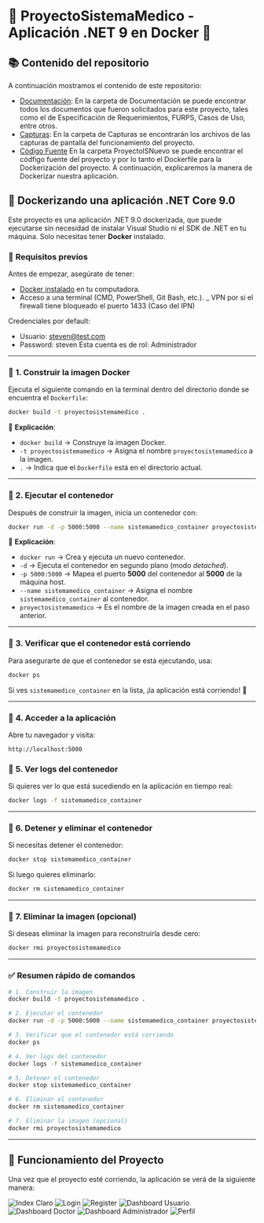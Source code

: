 ﻿# 🏥 ProyectoSistemaMedico  - Aplicación .NET 9 en Docker 🥼

## 📚 Contenido del repositorio

A continuación mostramos el contenido de este repositorio:

 - [Documentación](Documentación): En la carpeta de Documentación se puede encontrar todos los documentos que fueron solicitados para este proyecto, tales como el de Especificación de Requerimientos, FURPS, Casos de Uso, entre otros.
 - [Capturas](Capturas): En la carpeta de Capturas se encontrarán los archivos de las capturas de pantalla del funcionamiento del proyecto.
 - [Código Fuente](ProyectoISNuevo) En la carpeta ProyectoISNuevo se puede encontrar el códfigo fuente del proyecto y por lo tanto el Dockerfile para la Dockerización del proyecto. A continuación, explicaremos la manera de Dockerizar nuestra aplicación.

## 📝 Dockerizando una aplicación .NET Core 9.0

Este proyecto es una aplicación .NET 9.0 dockerizada, que puede ejecutarse sin necesidad de instalar Visual Studio ni el SDK de .NET en tu máquina. Solo necesitas tener **Docker** instalado.

### 📌 **Requisitos previos**
Antes de empezar, asegúrate de tener:
- [Docker instalado](https://www.docker.com/get-started) en tu computadora.
- Acceso a una terminal (CMD, PowerShell, Git Bash, etc.).
_ VPN por si el firewall tiene bloqueado el puerto 1433 (Caso del IPN)

Credenciales por default:
- Usuario: steven@test.com
- Password: steven
Esta cuenta es de rol: Administrador

---

### 🚀 **1. Construir la imagen Docker**
Ejecuta el siguiente comando en la terminal dentro del directorio donde se encuentra el `Dockerfile`:

```sh
docker build -t proyectosistemamedico .
```

📌 **Explicación**:
- `docker build` → Construye la imagen Docker.
- `-t proyectosistemamedico` → Asigna el nombre `proyectosistemamedico` a la imagen.
- `.` → Indica que el `Dockerfile` está en el directorio actual.

---

### 🚀 **2. Ejecutar el contenedor**
Después de construir la imagen, inicia un contenedor con:

```sh
docker run -d -p 5000:5000 --name sistemamedico_container proyectosistemamedico
```

📌 **Explicación**:
- `docker run` → Crea y ejecuta un nuevo contenedor.
- `-d` → Ejecuta el contenedor en segundo plano (modo *detached*).
- `-p 5000:5000` → Mapea el puerto **5000** del contenedor al **5000** de la máquina host.
- `--name sistemamedico_container` → Asigna el nombre `sistemamedico_container` al contenedor.
- `proyectosistemamedico` → Es el nombre de la imagen creada en el paso anterior.

---

### 🚀 **3. Verificar que el contenedor está corriendo**
Para asegurarte de que el contenedor se está ejecutando, usa:

```sh
docker ps
```

Si ves `sistemamedico_container` en la lista, ¡la aplicación está corriendo! 🎉

---

### 🚀 **4. Acceder a la aplicación**
Abre tu navegador y visita:

```
http://localhost:5000
```


### 🚀 **5. Ver logs del contenedor**
Si quieres ver lo que está sucediendo en la aplicación en tiempo real:

```sh
docker logs -f sistemamedico_container
```

---

### 🚀 **6. Detener y eliminar el contenedor**
Si necesitas detener el contenedor:

```sh
docker stop sistemamedico_container
```

Si luego quieres eliminarlo:

```sh
docker rm sistemamedico_container
```

---

### 🚀 **7. Eliminar la imagen (opcional)**
Si deseas eliminar la imagen para reconstruirla desde cero:

```sh
docker rmi proyectosistemamedico
```

---

### ✅ **Resumen rápido de comandos**
```sh
# 1. Construir la imagen
docker build -t proyectosistemamedico .

# 2. Ejecutar el contenedor
docker run -d -p 5000:5000 --name sistemamedico_container proyectosistemamedico

# 3. Verificar que el contenedor está corriendo
docker ps

# 4. Ver logs del contenedor
docker logs -f sistemamedico_container

# 5. Detener el contenedor
docker stop sistemamedico_container

# 6. Eliminar el contenedor
docker rm sistemamedico_container

# 7. Eliminar la imagen (opcional)
docker rmi proyectosistemamedico

```

---

## 📸 Funcionamiento del Proyecto

Una vez que el proyecto esté corriendo, la aplicación se verá de la siguiente manera:

![Index Claro](Capturas/Index%20claro.png)
![Login](Capturas/Login.png)
![Register](Capturas/Register.png)
![Dashboard Usuario](Capturas/Dashboard%20usuario.png)
![Dashboard Doctor](Capturas/Dashboard%20doctor.png)
![Dashboard Administrador](Capturas/Dashboard%20admin.png)
![Perfil](Capturas/Mi%20Perfil.png)
